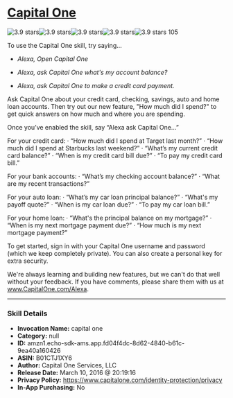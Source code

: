 # [Capital One](http://alexa.amazon.com/#skills/amzn1.echo-sdk-ams.app.fd04f4dc-8d62-4840-b61c-9ea40a160426)
![3.9 stars](../../images/ic_star_black_18dp_1x.png)![3.9 stars](../../images/ic_star_black_18dp_1x.png)![3.9 stars](../../images/ic_star_black_18dp_1x.png)![3.9 stars](../../images/ic_star_half_black_18dp_1x.png)![3.9 stars](../../images/ic_star_border_black_18dp_1x.png) 105

To use the Capital One skill, try saying...

* *Alexa, Open Capital One*

* *Alexa, ask Capital One what's my account balance?*

* *Alexa, ask Capital One to make a credit card payment.*

Ask Capital One about your credit card, checking, savings, auto and home loan accounts. Then try out our new feature, "How much did I spend?" to get quick answers on how much and where you are spending. 

Once you’ve enabled the skill, say “Alexa ask Capital One…”

For your credit card:
· “How much did I spend at Target last month?” 
· “How much did I spend at Starbucks last weekend?”
· “What’s my current credit card balance?”
· “When is my credit card bill due?”
· “To pay my credit card bill.”

For your bank accounts:
· “What’s my checking account balance?”
· “What are my recent transactions?”

For your auto loan:
· “What’s my car loan principal balance?” 
· “What's my payoff quote?”
· “When is my car loan due?”
· “To pay my car loan bill.” 

For your home loan:
· “What's the principal balance on my mortgage?”
· “When is my next mortgage payment due?”
· “How much is my next mortgage payment?”

To get started, sign in with your Capital One username and password (which we keep completely private).  You can also create a personal key for extra security. 
 
We're always learning and building new features, but we can't do that well without your feedback.  If you have comments, please share them with us at www.CapitalOne.com/Alexa.

***

### Skill Details

* **Invocation Name:** capital one
* **Category:** null
* **ID:** amzn1.echo-sdk-ams.app.fd04f4dc-8d62-4840-b61c-9ea40a160426
* **ASIN:** B01CTJ1XY6
* **Author:** Capital One Services, LLC
* **Release Date:** March 10, 2016 @ 20:19:16
* **Privacy Policy:** https://www.capitalone.com/identity-protection/privacy
* **In-App Purchasing:** No
